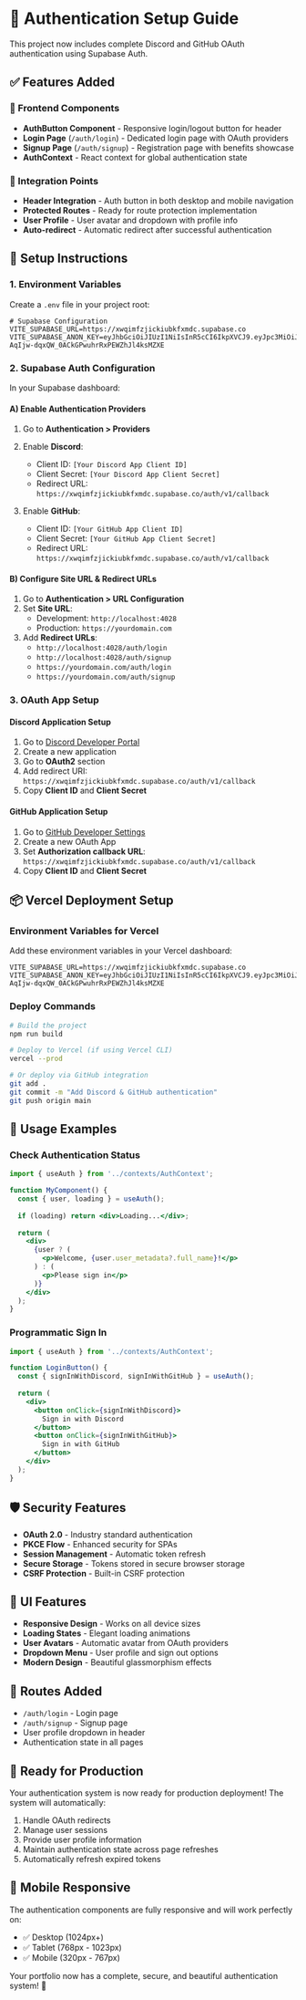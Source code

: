 # 🔐 Authentication Setup Guide

This project now includes complete Discord and GitHub OAuth authentication using Supabase Auth.

## ✅ Features Added

### 🎨 Frontend Components
- **AuthButton Component** - Responsive login/logout button for header
- **Login Page** (`/auth/login`) - Dedicated login page with OAuth providers
- **Signup Page** (`/auth/signup`) - Registration page with benefits showcase
- **AuthContext** - React context for global authentication state

### 🔧 Integration Points
- **Header Integration** - Auth button in both desktop and mobile navigation
- **Protected Routes** - Ready for route protection implementation
- **User Profile** - User avatar and dropdown with profile info
- **Auto-redirect** - Automatic redirect after successful authentication

## 🚀 Setup Instructions

### 1. Environment Variables

Create a `.env` file in your project root:

```env
# Supabase Configuration
VITE_SUPABASE_URL=https://xwqimfzjickiubkfxmdc.supabase.co
VITE_SUPABASE_ANON_KEY=eyJhbGciOiJIUzI1NiIsInR5cCI6IkpXVCJ9.eyJpc3MiOiJzdXBhYmFzZSIsInJlZiI6Inh3cWltZnpqaWNraXVia2Z4bWRjIiwicm9sZSI6ImFub24iLCJpYXQiOjE3NTQ4OTkwMDksImV4cCI6MjA3MDQ3NTAwOX0.VFFU-AqIjw-dqxQW_0ACkGPwuhrRxPEWZhJl4ksMZXE
```

### 2. Supabase Auth Configuration

In your Supabase dashboard:

#### A) Enable Authentication Providers

1. Go to **Authentication > Providers**
2. Enable **Discord**:
   - Client ID: `[Your Discord App Client ID]`
   - Client Secret: `[Your Discord App Client Secret]`
   - Redirect URL: `https://xwqimfzjickiubkfxmdc.supabase.co/auth/v1/callback`

3. Enable **GitHub**:
   - Client ID: `[Your GitHub App Client ID]`
   - Client Secret: `[Your GitHub App Client Secret]`
   - Redirect URL: `https://xwqimfzjickiubkfxmdc.supabase.co/auth/v1/callback`

#### B) Configure Site URL & Redirect URLs

1. Go to **Authentication > URL Configuration**
2. Set **Site URL**: 
   - Development: `http://localhost:4028`
   - Production: `https://yourdomain.com`
3. Add **Redirect URLs**:
   - `http://localhost:4028/auth/login`
   - `http://localhost:4028/auth/signup`
   - `https://yourdomain.com/auth/login`
   - `https://yourdomain.com/auth/signup`

### 3. OAuth App Setup

#### Discord Application Setup
1. Go to [Discord Developer Portal](https://discord.com/developers/applications)
2. Create a new application
3. Go to **OAuth2** section
4. Add redirect URI: `https://xwqimfzjickiubkfxmdc.supabase.co/auth/v1/callback`
5. Copy **Client ID** and **Client Secret**

#### GitHub Application Setup
1. Go to [GitHub Developer Settings](https://github.com/settings/applications/new)
2. Create a new OAuth App
3. Set **Authorization callback URL**: `https://xwqimfzjickiubkfxmdc.supabase.co/auth/v1/callback`
4. Copy **Client ID** and **Client Secret**

## 📦 Vercel Deployment Setup

### Environment Variables for Vercel

Add these environment variables in your Vercel dashboard:

```env
VITE_SUPABASE_URL=https://xwqimfzjickiubkfxmdc.supabase.co
VITE_SUPABASE_ANON_KEY=eyJhbGciOiJIUzI1NiIsInR5cCI6IkpXVCJ9.eyJpc3MiOiJzdXBhYmFzZSIsInJlZiI6Inh3cWltZnpqaWNraXVia2Z4bWRjIiwicm9sZSI6ImFub24iLCJpYXQiOjE3NTQ4OTkwMDksImV4cCI6MjA3MDQ3NTAwOX0.VFFU-AqIjw-dqxQW_0ACkGPwuhrRxPEWZhJl4ksMZXE
```

### Deploy Commands

```bash
# Build the project
npm run build

# Deploy to Vercel (if using Vercel CLI)
vercel --prod

# Or deploy via GitHub integration
git add .
git commit -m "Add Discord & GitHub authentication"
git push origin main
```

## 🎯 Usage Examples

### Check Authentication Status
```jsx
import { useAuth } from '../contexts/AuthContext';

function MyComponent() {
  const { user, loading } = useAuth();
  
  if (loading) return <div>Loading...</div>;
  
  return (
    <div>
      {user ? (
        <p>Welcome, {user.user_metadata?.full_name}!</p>
      ) : (
        <p>Please sign in</p>
      )}
    </div>
  );
}
```

### Programmatic Sign In
```jsx
import { useAuth } from '../contexts/AuthContext';

function LoginButton() {
  const { signInWithDiscord, signInWithGitHub } = useAuth();
  
  return (
    <div>
      <button onClick={signInWithDiscord}>
        Sign in with Discord
      </button>
      <button onClick={signInWithGitHub}>
        Sign in with GitHub
      </button>
    </div>
  );
}
```

## 🛡️ Security Features

- **OAuth 2.0** - Industry standard authentication
- **PKCE Flow** - Enhanced security for SPAs
- **Session Management** - Automatic token refresh
- **Secure Storage** - Tokens stored in secure browser storage
- **CSRF Protection** - Built-in CSRF protection

## 🎨 UI Features

- **Responsive Design** - Works on all device sizes
- **Loading States** - Elegant loading animations
- **User Avatars** - Automatic avatar from OAuth providers
- **Dropdown Menu** - User profile and sign out options
- **Modern Design** - Beautiful glassmorphism effects

## 🔗 Routes Added

- `/auth/login` - Login page
- `/auth/signup` - Signup page
- User profile dropdown in header
- Authentication state in all pages

## 🚀 Ready for Production

Your authentication system is now ready for production deployment! The system will automatically:

1. Handle OAuth redirects
2. Manage user sessions
3. Provide user profile information
4. Maintain authentication state across page refreshes
5. Automatically refresh expired tokens

## 📱 Mobile Responsive

The authentication components are fully responsive and will work perfectly on:

- ✅ Desktop (1024px+)
- ✅ Tablet (768px - 1023px)
- ✅ Mobile (320px - 767px)

Your portfolio now has a complete, secure, and beautiful authentication system! 🎉

